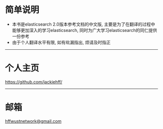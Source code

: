 # 简单说明

* 本书是elasticsearch 2.0版本参考文档的中文版, 主要是为了在翻译的过程中能够更加深入的学习elasticsearch,
同时为广大学习elasticsearch的同仁提供一份参考
* 由于个人翻译水平有限, 如有纰漏指出, 烦请及时指正
***

# 个人主页
https://github.com/jackiehff/
***
# 邮箱
hffwustnetwork@gmail.com


